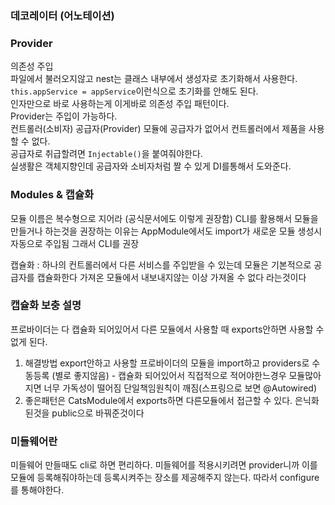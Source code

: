 ### 데코레이터 (어노테이션)



### Provider
의존성 주입 <br>
파일에서 불러오지않고 nest는 클래스 내부에서 생성자로 초기화해서 사용한다. <br>
`this.appService = appService`이런식으로 초기화를 안해도 된다. <br>
인자만으로 바로 사용하는게 이게바로 의존성 주입 패턴이다. <br>
Provider는 주입이 가능하다. <br>
컨트롤러(소비자) 공급자(Provider) 모듈에 공급자가 없어서 컨트롤러에서 제품을 사용할 수 없다. <br>
공급자로 취급할려면 `Injectable()`을 붙여줘야한다. <br>
실생활은 객체지향인데 공급자와 소비자처럼 짤 수 있게 DI를통해서 도와준다. <br>

### Modules & 캡슐화
모듈 이름은 복수형으로 지어라 (공식문서에도 이렇게 권장함)
CLI를 활용해서 모듈을 만들거나 하는것을 권장하는 이유는 AppModule에서도 import가 새로운 모듈 생성시 자동으로 주입됨
그래서 CLI를 권장

캡슐화 : 하나의 컨트롤러에서 다른 서비스를 주입받을 수 있는데 모듈은 기본적으로 공급자를 캡슐화한다 가져온 모듈에서 내보내지않는 이상 가져올 수 없다 라는것이다


### 캡슐화 보충 설명
프로바이더는 다 캡슐화 되어있어서 다른 모듈에서 사용할 때 exports안하면 사용할 수 없게 된다. 

1. 해결방법 export안하고 사용할 프로바이더의 모듈을 import하고 providers로 수동등록 (별로 좋지않음) - 캡슐화 되어있어서 직접적으로 적어야한느경우 모듈많아지면 너무 가독성이 떨어짐
단일책임원칙이 깨짐(스프링으로 보면 @Autowired)
2. 좋은패턴은 CatsModule에서 exports하면 다른모듈에서 접근할 수 있다. 은닉화된것을 public으로 바꿔준것이다


### 미들웨어란 
미들웨어 만들때도 cli로 하면 편리하다.
미들웨어를 적용시키려면 provider니까 이를 모듈에 등록해줘야하는데 등록시켜주는 장소를 제공해주지 않는다. 따라서 configure를 통해야한다.

